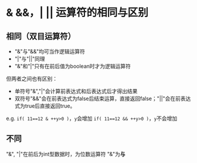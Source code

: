 # & &&，| || 运算符的相同与区别
## 相同（双目运算符）
- "&"与"&&"均可当作逻辑运算符
- "|"与"||"同理
- "&"和"|"只有在前后值为boolean时才为逻辑运算符

但两者之间也有区别：
- 单符号"&","|"会计算前表达式和后表达式后才得出结果
- 双符号"&&"会在前表达式为false后结束运算，直接返回false；"||"会在前表达式为true后直接返回true。

e.g. 
`if( 11==12 & ++y>0 )`，`y`会增加
`if( 11==12 && ++y>0 )`，`y`不会增加

## 不同
"&", "|"在前后为int型数据时，为位数运算符
"&"为**与**
